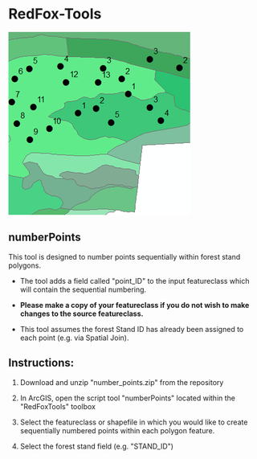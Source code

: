 # RedFox-Tools

![alt text](https://github.com/redfoxgis/RedFox-Tools/blob/master/points.png)

## numberPoints

This tool is designed to number points sequentially within forest stand polygons. 

* The tool adds a field called "point_ID" to the input featureclass which will contain the sequential numbering. 

* **Please make a copy of your featureclass if you do not wish to make changes to the source featureclass.**

* This tool assumes the forest Stand ID has already been assigned to each point (e.g. via Spatial Join). 

## Instructions: 
1. Download and unzip "number_points.zip" from the repository

2. In ArcGIS, open the script tool "numberPoints" located within the "RedFoxTools" toolbox

3. Select the featureclass or shapefile in which you would like to create sequentially numbered points within each polygon feature. 

4. Select the forest stand field (e.g. "STAND_ID") 

